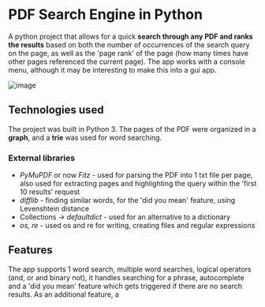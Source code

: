 # PDF Search Engine in Python
A python project that allows for a quick **search through any PDF and ranks the results** based on both the number of occurrences of the search query on the page, as well as the 'page rank' of the page (how many times have other pages referenced the current page). The app works with a console menu, although it may be interesting to make this into a gui app.

![image](https://github.com/user-attachments/assets/f546da60-0095-4577-82a2-eea0f0d5104e)


## Technologies used
The project was built in Python 3.
The pages of the PDF were organized in a **graph**, and a **trie** was used for word searching.

### External libraries

- *PyMuPDF* or now *Fitz* - used for parsing the PDF into 1 txt file per page, also used for extracting pages and highlighting the query within the 'first 10 results' request
- *difflib* - finding similar words, for the 'did you mean' feature, using Levenshtein distance
- Collections -> *defaultdict*  - used for an alternative to a dictionary
- *os, re* - used os and re for writing, creating files and regular expressions

## Features
The app supports 1 word search, multiple word searches, logical operators (and, or and binary not), it handles searching for a phrase, autocomplete and a 'did you mean' feature which gets triggered if there are no search results. As an additional feature, a

